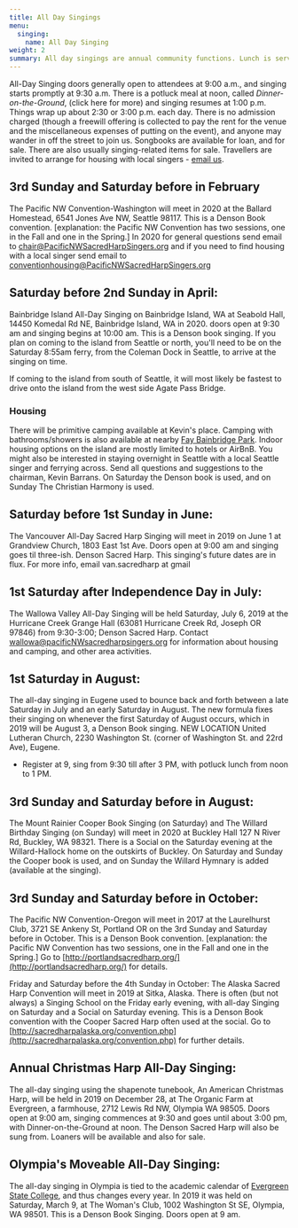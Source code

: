 ```yaml
---
title: All Day Singings
menu:
  singing:
    name: All Day Singing
weight: 2
summary: All day singings are annual community functions. Lunch is served, travellers are made very welcome and old friends are well met.
---
```


All-Day Singing doors generally open to attendees at 9:00 a.m., and singing starts promptly at 9:30 a.m. There is a potluck meal at noon, called *Dinner-on-the-Ground*, (click here for more) and singing resumes at 1:00 p.m. Things wrap up about 2:30 or 3:00 p.m. each day. There is no admission charged (though a freewill offering is collected to pay the rent for the venue and the miscellaneous expenses of putting on the event), and anyone may wander in off the street to join us. Songbooks are available for loan, and for sale. There are also usually singing-related items for sale. Travellers are invited to arrange for housing with local singers - [email us](mailto:PNWSHS@PacificNWsacredharpsingers.org).

## 3rd Sunday and Saturday before in February

The Pacific NW Convention-Washington will meet in 2020 at the Ballard Homestead, 6541 Jones Ave NW, Seattle 98117. This is a Denson Book convention. [explanation: the Pacific NW Convention has two sessions, one in the Fall and one in the Spring.] In 2020 for general questions send email to chair@PacificNWSacredHarpSingers.org and if you need to find housing with a local singer send email to conventionhousing@PacificNWSacredHarpSingers.org

## Saturday before 2nd Sunday in April:

Bainbridge Island All-Day Singing on Bainbridge Island, WA at Seabold Hall, 14450 Komedal Rd NE, Bainbridge Island, WA in 2020. doors open at 9:30 am and singing begins at 10:00 am. This is a Denson book singing. If you plan on coming to the island from Seattle or north, you'll need to be on the Saturday 8:55am ferry, from the Coleman Dock in Seattle, to arrive at the singing on time.

If coming to the island from south of Seattle, it will most likely be fastest to drive onto the island from the west side Agate Pass Bridge.

###  Housing
There will be primitive camping available at Kevin's place. Camping with bathrooms/showers is also available at nearby [Fay Bainbridge Park](http://biparks.org/fay-bainbridge-park-campground/ "Park details and directions"). Indoor housing options on the island are mostly limited to hotels or AirBnB. You might also be interested in staying overnight in Seattle with a local Seattle singer and ferrying across. Send all questions and suggestions to the chairman, Kevin Barrans. On Saturday the Denson book is used, and on Sunday The Christian Harmony is used.

## Saturday before 1st Sunday in June:

The Vancouver All-Day Sacred Harp Singing will meet in 2019 on June 1 at Grandview Church, 1803 East 1st Ave. Doors open at 9:00 am and singing goes til three-ish. Denson Sacred Harp. This singing's future dates are in flux. For more info, email van.sacredharp at gmail

## 1st Saturday after Independence Day in July:

The Wallowa Valley All-Day Singing will be held Saturday, July 6, 2019 at the Hurricane Creek Grange Hall (63081 Hurricane Creek Rd, Joseph OR 97846) from 9:30-3:00; Denson Sacred Harp. Contact wallowa@pacificNWsacredharpsingers.org for information about housing and camping, and other area activities.

## 1st Saturday in August:
The all-day singing in Eugene used to bounce back and forth between a late Saturday in July and an early Saturday in August. The new formula fixes their singing on whenever the first Saturday of August occurs, which in 2019 will be August 3, a Denson Book singing. NEW LOCATION United Lutheran Church, 2230 Washington St. (corner of Washington St. and 22rd Ave), Eugene.

- Register at 9, sing from 9:30 till after 3 PM, with potluck lunch from noon to 1 PM.

## 3rd Sunday and Saturday before in August:
The Mount Rainier Cooper Book Singing (on Saturday) and The Willard Birthday Singing (on Sunday) will meet in 2020 at Buckley Hall 127 N River Rd, Buckley, WA 98321. There is a Social on the Saturday evening at the Willard-Hallock home on the outskirts of Buckley. On Saturday and Sunday the Cooper book is used, and on Sunday the Willard Hymnary is added (available at the singing).

## 3rd Sunday and Saturday before in October:
The Pacific NW Convention-Oregon will meet in 2017 at the Laurelhurst Club, 3721 SE Ankeny St, Portland OR on the 3rd Sunday and Saturday before in October. This is a Denson Book convention. [explanation: the Pacific NW Convention has two sessions, one in the Fall and one in the Spring.] Go to [http://portlandsacredharp.org/](http://portlandsacredharp.org/) for details.

Friday and Saturday before the 4th Sunday in October:
The Alaska Sacred Harp Convention will meet in 2019 at Sitka, Alaska. There is often (but not always) a Singing School on the Friday early evening, with all-day Singing on Saturday and a Social on Saturday evening. This is a Denson Book convention with the Cooper Sacred Harp often used at the social. Go to [http://sacredharpalaska.org/convention.php](http://sacredharpalaska.org/convention.php) for further details.

## Annual Christmas Harp All-Day Singing:
The all-day singing using the shapenote tunebook, An American Christmas Harp, will be held in 2019 on December 28, at The Organic Farm at Evergreen, a farmhouse, 2712 Lewis Rd NW, Olympia WA 98505. Doors open at 9:00 am, singing commences at 9:30 and goes until about 3:00 pm, with Dinner-on-the-Ground at noon. The Denson Sacred Harp will also be sung from. Loaners will be available and also for sale.

## Olympia's Moveable All-Day Singing:
The all-day singing in Olympia is tied to the academic calendar of [Evergreen State College](https://www.evergreen.edu/calendar/academic), and thus changes every year. In 2019 it was held on Saturday, March 9, at The Woman's Club, 1002 Washington St SE, Olympia, WA 98501. This is a Denson Book Singing. Doors open at 9 am.
